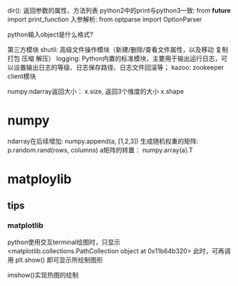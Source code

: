dir(): 返回参数的属性、方法列表
python2中的print与python3一致:  from __future__ import print_function
入参解析: from optparse import OptionParser



python输入object是什么格式?


第三方模块
shutil: 高级文件操作模块（新建/删除/查看文件属性，以及移动 复制  打包 压缩 解压）
logging: Python内置的标准模块，主要用于输出运行日志，可以设置输出日志的等级、日志保存路径、日志文件回滚等；
kazoo: zookeeper client模块

numpy.ndarray返回大小： x.size, 返回3个维度的大小 x.shape

# numpy
ndarray在后续增加: numpy.append(a, [1,2,3])
生成随机权重的矩阵: p.random.rand(rows, columns)
a矩阵的转置： numpy.array(a).T

# matploylib

## tips
### matplotlib
python使用交互terminal绘图时，只显示
<matplotlib.collections.PathCollection object at 0x11b64b320>
此时，可再调用 plt.show() 即可显示所绘制图形

imshow()实现热图的绘制

